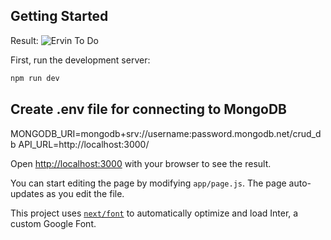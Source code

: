 ## Getting Started

Result:
![Ervin To Do]([http://url/to/img.png](https://sun9-32.userapi.com/impg/r39TFX_izw0cwyTvPLz46ZxAvsNXB2pcezUlIg/_F95P6BCDNk.jpg?size=1920x858&quality=95&sign=4f0f19ac2222c58776d031eddd257155&type=album))

First, run the development server:

```bash
npm run dev

```

## Create .env file for connecting to MongoDB

MONGODB_URI=mongodb+srv://username:password.mongodb.net/crud_db
API_URL=http://localhost:3000/

Open [http://localhost:3000](http://localhost:3000) with your browser to see the result.

You can start editing the page by modifying `app/page.js`. The page auto-updates as you edit the file.

This project uses [`next/font`](https://nextjs.org/docs/basic-features/font-optimization) to automatically optimize and load Inter, a custom Google Font.
